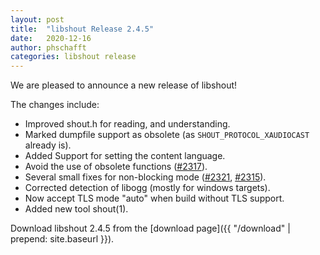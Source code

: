 ```yaml
---
layout: post
title:  "libshout Release 2.4.5"
date:   2020-12-16
author: phschafft
categories: libshout release
---
```


We are pleased to announce a new release of libshout!

The changes include:

* Improved shout.h for reading, and understanding.
* Marked dumpfile support as obsolete (as `SHOUT_PROTOCOL_XAUDIOCAST` already is).
* Added Support for setting the content language.
* Avoid the use of obsolete functions ([#2317]).
* Several small fixes for non-blocking mode ([#2321], [#2315]).
* Corrected detection of libogg (mostly for windows targets).
* Now accept TLS mode "auto" when build without TLS support.
* Added new tool shout(1).

Download libshout 2.4.5 from the [download page]({{ "/download" | prepend: site.baseurl }}).

[#2317]: https://gitlab.xiph.org/xiph/icecast-libshout/issues/2317
[#2321]: https://gitlab.xiph.org/xiph/icecast-libshout/issues/2321
[#2315]: https://gitlab.xiph.org/xiph/icecast-libshout/issues/2315
